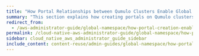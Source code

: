 ```yaml
---
title: "How Portal Relationships between Qumulo Clusters Enable Global Namespace Functionality in Qumulo Core"
summary: "This section explains how creating portals on Qumulo clusters, and establishing relationships between spoke and hub portals, enables Global Namespace functionality in Qumulo Core."
redirect_from:
  - /aws-administrator-guide/global-namespace/how-portal-creation-enables-global-namespace.html
permalink: /cloud-native-aws-administrator-guide/global-namespace/how-portal-creation-enables-global-namespace.html
sidebar: cloud_native_aws_administrator_guide_sidebar
include_content: content-reuse/admin-guides/global-namespace/how-portal-creation-enables-global-namespace.md
---
```

